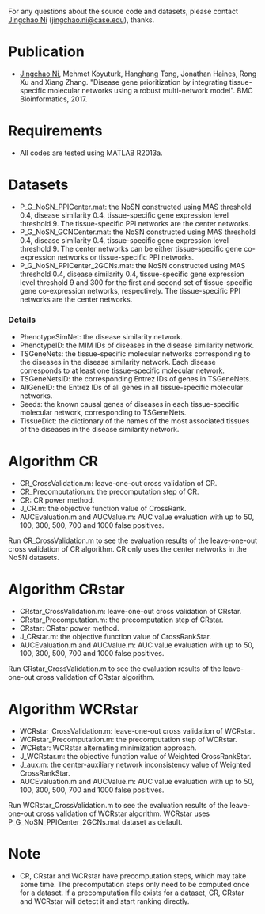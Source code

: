 For any questions about the source code and datasets, please contact [Jingchao Ni](http://nijingchao.github.io) (jingchao.ni@case.edu), thanks.

# Publication

* [Jingchao Ni](http://nijingchao.github.io), Mehmet Koyuturk, Hanghang Tong, Jonathan Haines, Rong Xu and Xiang Zhang. "Disease gene prioritization by integrating tissue-specific molecular networks using a robust multi-network model". BMC Bioinformatics, 2017.

# Requirements

* All codes are tested using MATLAB R2013a.


# Datasets

* P_G_NoSN_PPICenter.mat: the NoSN constructed using MAS threshold 0.4, disease similarity 0.4, tissue-specific gene expression level threshold 9. The tissue-specific PPI networks are the center networks.
* P_G_NoSN_GCNCenter.mat: the NoSN constructed using MAS threshold 0.4, disease similarity 0.4, tissue-specific gene expression level threshold 9. The center networks can be either tissue-specific gene co-expression networks or tissue-specific PPI networks.
* P_G_NoSN_PPICenter_2GCNs.mat: the NoSN constructed using MAS threshold 0.4, disease similarity 0.4, tissue-specific gene expression level threshold 9 and 300 for the first and second set of tissue-specific gene co-expression networks, respectively. The tissue-specific PPI networks are the center networks.

### Details

* PhenotypeSimNet: the disease similarity network.
* PhenotypeID: the MIM IDs of diseases in the disease similarity network.
* TSGeneNets: the tissue-specific molecular networks corresponding to the diseases in the disease similarity network. Each disease corresponds to at least one tissue-specific molecular network.
* TSGeneNetsID: the corresponding Entrez IDs of genes in TSGeneNets.
* AllGeneID: the Entrez IDs of all genes in all tissue-specific molecular networks.
* Seeds: the known causal genes of diseases in each tissue-specific molecular network, corresponding to TSGeneNets.
* TissueDict: the dictionary of the names of the most associated tissues of the diseases in the disease similarity network.

# Algorithm CR

* CR_CrossValidation.m: leave-one-out cross validation of CR.
* CR_Precomputation.m: the precomputation step of CR.
* CR: CR power method.
* J_CR.m: the objective function value of CrossRank.
* AUCEvaluation.m and AUCValue.m: AUC value evaluation with up to 50, 100, 300, 500, 700 and 1000 false positives.

Run CR_CrossValidation.m to see the evaluation results of the leave-one-out cross validation of CR algorithm. CR only uses the center networks in the NoSN datasets.

# Algorithm CRstar

* CRstar_CrossValidation.m: leave-one-out cross validation of CRstar.
* CRstar_Precomputation.m: the precomputation step of CRstar.
* CRstar: CRstar power method.
* J_CRstar.m: the objective function value of CrossRankStar.
* AUCEvaluation.m and AUCValue.m: AUC value evaluation with up to 50, 100, 300, 500, 700 and 1000 false positives.

Run CRstar_CrossValidation.m to see the evaluation results of the leave-one-out cross validation of CRstar algorithm.

# Algorithm WCRstar

* WCRstar_CrossValidation.m: leave-one-out cross validation of WCRstar.
* WCRstar_Precomputation.m: the precomputation step of WCRstar.
* WCRstar: WCRstar alternating minimization approach.
* J_WCRstar.m: the objective function value of Weighted CrossRankStar.
* J_aux.m: the center-auxiliary network inconsistency value of Weighted CrossRankStar.
* AUCEvaluation.m and AUCValue.m: AUC value evaluation with up to 50, 100, 300, 500, 700 and 1000 false positives.

Run WCRstar_CrossValidation.m to see the evaluation results of the leave-one-out cross validation of WCRstar algorithm. WCRstar uses P_G_NoSN_PPICenter_2GCNs.mat dataset as default.

# Note

* CR, CRstar and WCRstar have precomputation steps, which may take some time. The precomputation steps only need to be computed once for a dataset. If a precomputation file exists for a dataset, CR, CRstar and WCRstar will detect it and start ranking directly.